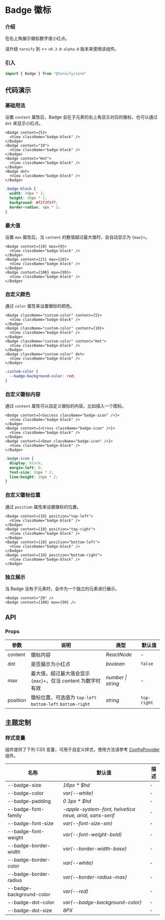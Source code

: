 # Badge 徽标

### 介绍

在右上角展示徽标数字或小红点。

请升级 `taroify` 到 >= `v0.3.0-alpha.0` 版本来使用该组件。

### 引入

```ts
import { Badge } from "@taroify/core"
```

## 代码演示

### 基础用法

设置 `content` 属性后，Badge 会在子元素的右上角显示对应的徽标，也可以通过 `dot` 来显示小红点。

```tsx
<Badge content={5}>
  <View className="badge-block" />
</Badge>
<Badge content="10">
  <View className="badge-block" />
</Badge>
<Badge content="Hot">
  <View className="badge-block" />
</Badge>
<Badge dot>
  <View className="badge-block" />
</Badge>
```

```scss
.badge-block {
  width: 40px * 2;
  height: 40px * 2;
  background: #f2f3f5ff;
  border-radius: 4px * 2;
}
```

### 最大值

设置 `max` 属性后，当 `content` 的数值超过最大值时，会自动显示为 `{max}+`。

```tsx
<Badge content={10} max={9}>
  <View className="badge-block" />
</Badge>
<Badge content={21} max={20}>
  <View className="badge-block" />
</Badge>
<Badge content={100} max={99}>
  <View className="badge-block" />
</Badge>
```

### 自定义颜色

通过 `color` 属性来设置徽标的颜色。

```tsx
<Badge className="custom-color" content={5}>
  <View className="badge-block" />
</Badge>
<Badge className="custom-color" content={10}>
  <View className="badge-block" />
</Badge>
<Badge className="custom-color" content="Hot">
  <View className="badge-block" />
</Badge>
<Badge className="custom-color" dot>
  <View className="badge-block" />
</Badge>
```

```scss
.custom-color {
  --badge-background-color: red;
}
```

### 自定义徽标内容

通过 `content` 属性可以自定义徽标的内容，比如插入一个图标。

```tsx
<Badge content={<Success className="badge-icon" />}>
  <View className="badge-block" />
</Badge>
<Badge content={<Cross className="badge-icon" />}>
  <View className="badge-block" />
</Badge>
<Badge content={<Down className="badge-icon" />}>
  <View className="badge-block" />
</Badge>
```

```scss
.badge-icon {
  display: block;
  margin-left: 0;
  font-size: 10px * 2;
  line-height: 16px * 2;
}
```

### 自定义徽标位置

通过 `position` 属性来设置徽标的位置。

```tsx
<Badge content={10} position="top-left">
  <View className="badge-block" />
</Badge>
<Badge content={10} position="top-right">
  <View className="badge-block" />
</Badge>
<Badge content={10} position="bottom-left">
  <View className="badge-block" />
</Badge>
<Badge content={10} position="bottom-right">
  <View className="badge-block" />
</Badge>
```

### 独立展示

当 Badge 没有子元素时，会作为一个独立的元素进行展示。

```tsx
<Badge content="20" />
<Badge content={100} max={99} />
```

## API

### Props

| 参数     | 说明                                                         | 类型               | 默认值      |
| -------- | ------------------------------------------------------------ | ------------------ | ----------- |
| content  | 徽标内容                                                     | _ReactNode_        | -           |
| dot      | 是否展示为小红点                                             | _boolean_          | `false`     |
| max      | 最大值，超过最大值会显示 `{max}+`，仅当 content 为数字时有效 | _number \| string_ | -           |
| position | 徽标位置，可选值为 `top-left` `bottom-left` `bottom-right`   | _string_           | `top-right` |

## 主题定制

### 样式变量

组件提供了下列 CSS 变量，可用于自定义样式，使用方法请参考 [ConfigProvider](/components/config-provider/) 组件。

| 名称                     | 默认值                                                  | 描述 |
| ------------------------ | ------------------------------------------------------- | ---- |
| --badge-size             | _16px \* $hd_                                           | -    |
| --badge-color            | _var(--white)_                                          | -    |
| --badge-padding          | _0 3px \* $hd_                                          | -    |
| --badge-font-family      | _-apple-system-font, helvetica neue, arial, sans-serif_ | -    |
| --badge-font-size        | _var(--font-size-sm)_                                   | -    |
| --badge-font-weight      | _var(--font-weight-bold)_                               | -    |
| --badge-border-width     | _var(--border-width-base)_                              | -    |
| --badge-border-color     | _var(--white)_                                          | -    |
| --badge-border-radius    | _var(--border-radius-max)_                              | -    |
| --badge-background-color | _var(--red)_                                            | -    |
| --badge-dot-color        | _var(--badge-background-color)_                         | -    |
| --badge-dot-size         | _8PX_                                                   | -    |
